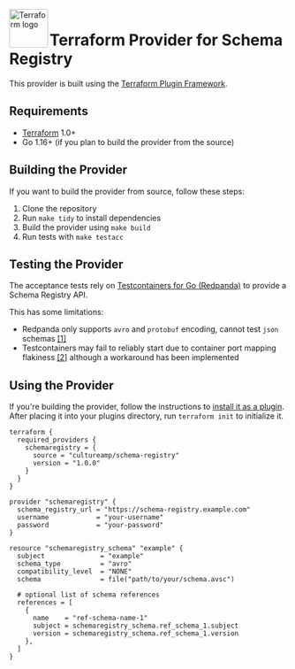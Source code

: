<!-- markdownlint-disable MD033 MD041 -->
<a href="https://terraform.io">
    <img src="https://www.svgrepo.com/show/448253/terraform.svg" alt="Terraform logo" title="Terraform" align="left" height="70" />
</a>

# Terraform Provider for Schema Registry

This provider is built using the [Terraform Plugin Framework](https://github.com/hashicorp/terraform-plugin-framework).

## Requirements

- [Terraform](https://www.terraform.io/downloads.html) 1.0+
- Go 1.16+ (if you plan to build the provider from the source)

## Building the Provider

If you want to build the provider from source, follow these steps:

1. Clone the repository
2. Run `make tidy` to install dependencies
3. Build the provider using `make build`
4. Run tests with `make testacc`

## Testing the Provider

The acceptance tests rely on [Testcontainers for Go (Redpanda)](https://golang.testcontainers.org/modules/redpanda/) to provide a Schema Registry API.

This has some limitations:

- Redpanda only supports `avro` and `protobuf` encoding, cannot test `json` schemas [[1]](https://github.com/redpanda-data/redpanda/issues/6220)
- Testcontainers may fail to reliably start due to container port mapping flakiness [[2]](https://github.com/testcontainers/testcontainers-go/issues/2543) although a workaround has been implemented

## Using the Provider

If you're building the provider, follow the instructions to [install it as a plugin](https://developer.hashicorp.com/terraform/cli/plugins#managing-plugin-installation). After placing it into your plugins directory, run `terraform init` to initialize it.

```hcl
terraform {
  required_providers {
    schemaregistry = {
      source = "cultureamp/schema-registry"
      version = "1.0.0"
    }
  }
}

provider "schemaregistry" {
  schema_registry_url = "https://schema-registry.example.com"
  username            = "your-username"
  password            = "your-password"
}

resource "schemaregistry_schema" "example" {
  subject              = "example"
  schema_type          = "avro"
  compatibility_level  = "NONE"
  schema               = file("path/to/your/schema.avsc")

  # optional list of schema references
  references = [
    {
      name    = "ref-schema-name-1"
      subject = schemaregistry_schema.ref_schema_1.subject
      version = schemaregistry_schema.ref_schema_1.version
    },
  ]
}
```
